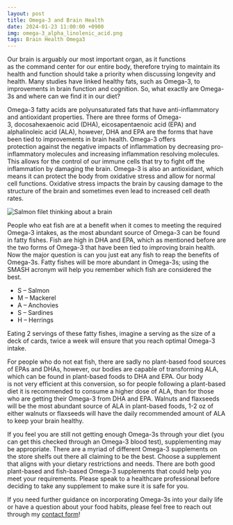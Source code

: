 ```yaml
---
layout: post
title: Omega-3 and Brain Health
date: 2024-01-23 11:00:00 +0900
img: omega-3_alpha_linolenic_acid.png
tags: Brain Health Omega3
---
```


Our brain is arguably our most important organ, as it functions as the command center for our entire body, therefore trying to maintain its health and function should take a priority when discussing longevity and health. Many studies have linked healthy fats, such as Omega-3, to improvements in brain function and cognition. So, what exactly are Omega-3s and where can we find it in our diet?

Omega-3 fatty acids are polyunsaturated fats that have anti-inflammatory and antioxidant properties. There are three forms of Omega-3, docosahexaenoic acid (DHA), eicosapentaenoic acid (EPA) and alphalinoleic acid (ALA), however, DHA and EPA are the forms that have been tied to improvements in brain health. Omega-3 offers protection against the negative impacts of inflammation by decreasing pro-inflammatory molecules and increasing inflammation resolving molecules. This allows for the control of our immune cells that try to fight off the inflammation by damaging the brain. Omega-3 is also an antioxidant, which means it can protect the body from oxidative stress and allow for normal cell functions. Oxidative stress impacts the brain by causing damage to the structure of the brain and sometimes even lead to increased cell death rates.

![Salmon filet thinking about a brain]({{site.baseurl}}/images/pages/brain-salmon.png)
<br/>

People who eat fish are at a benefit when it comes to meeting the required Omega-3 intakes, as the most abundant source of Omega-3 can be found in fatty fishes. Fish are high in DHA and EPA, which as mentioned before are the two forms of Omega-3 that have been tied to improving brain health. Now the major question is can you just eat any fish to reap the benefits of Omega-3s. Fatty fishes will be more abundant in Omega-3s; using the SMASH acronym will help you remember which fish are considered the best.

<ul>
<li>S – Salmon</li>
<li>M – Mackerel</li>
<li>A – Anchovies</li>
<li>S – Sardines</li>
<li>H – Herrings</li>
</ul>

Eating 2 servings of these fatty fishes, imagine a serving as the size of a deck of cards, twice a week will ensure that you reach optimal Omega-3 intake. 

For people who do not eat fish, there are sadly no plant-based food sources of EPAs and DHAs, however, our bodies are capable of transforming ALA, which can be found in plant-based foods to DHA and EPA. Our body is not very efficient at this conversion, so for people following a plant-based diet it is recommended to consume a higher dose of ALA, than for those who are getting their Omega-3 from DHA and EPA. Walnuts and flaxseeds will be the most abundant source of ALA in plant-based foods, 1-2 oz of either walnuts or flaxseeds will have the daily recommended amount of ALA to keep your brain healthy. 

If you feel you are still not getting enough Omega-3s through your diet (you can get this checked through an Omega-3 blood test), supplementing may be appropriate. There are a myriad of different Omega-3 supplements on the store shelfs out there all claiming to be the best. Choose a supplement that aligns with your dietary restrictions and needs. There are both good plant-based and fish-based Omega-3 supplements that could help you meet your requirements. Please speak to a healthcare professional before deciding to take any supplement to make sure it is safe for you. 

If you need further guidance on incorporating Omega-3s into your daily life or have a question about your food habits, please feel free to reach out through my [contact form](contact.html)!
